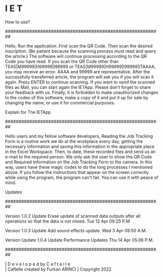 # I E T 

How to use?

##########################################################

Hello,
Run the application. First scan the QR Code. Then scan the desired inscription. (Be patient because the scanning process must read and query the article.) The software will continue processing according to the QR Code you have read.
If you scan the QR Code other than TEAS|M99999|H99999|I99999 or TEAS|M99999|H99999|I99999|ITAAAA, you may receive an error. AAAA and 99999 are representative. After the successfully transferred article, the program will ask you if you will scan it again. Press ENTER to continue scanning. If you want to send the scanned files as Mail, you can start again the IETApp.
Please don't forget to share your feedback with us.
Finally, it is forbidden to make unauthorized changes to the codes of this software, make a copy of it and put it up for sale by changing the name, or use it for commercial purposes.


Explain for The IETApp

##########################################################

Hello users and my fellow software developers, Reading the Job Tracking Form is a routine work we do at the workplace every day, getting the necessary information and saving this information in the appropriate place in the Excel Workspace. Then, to date, these recorded files and send us an e-mail to the required person. We only ask the user to show the QR Code and Required Information on the Job Tracking Form to the camera. In this way, users have these magic codes to do the long processes I mentioned above. If you follow the instructions that appear on the screen correctly while using the program, the program can't fail. You can use it with peace of mind.



Updates

##########################################################

Version 1.0.2 Update
Erase update of scanned data outputs after all operations so that the data is not mixed.
Tue 12 Apr 09:25 P.M

Version 1.0.3 Update
Add sound effects update. Wed 3 Apr 08:50 A.M.

Version Update 1.0.4 Update
Performance Updates Thu 14 Apr 05.06 P.M.

##########################################################

| D e v e l o p e d by C a f t e l l e  
| Caftelle created by Furkan ARINCI 
| Copyright 2022
